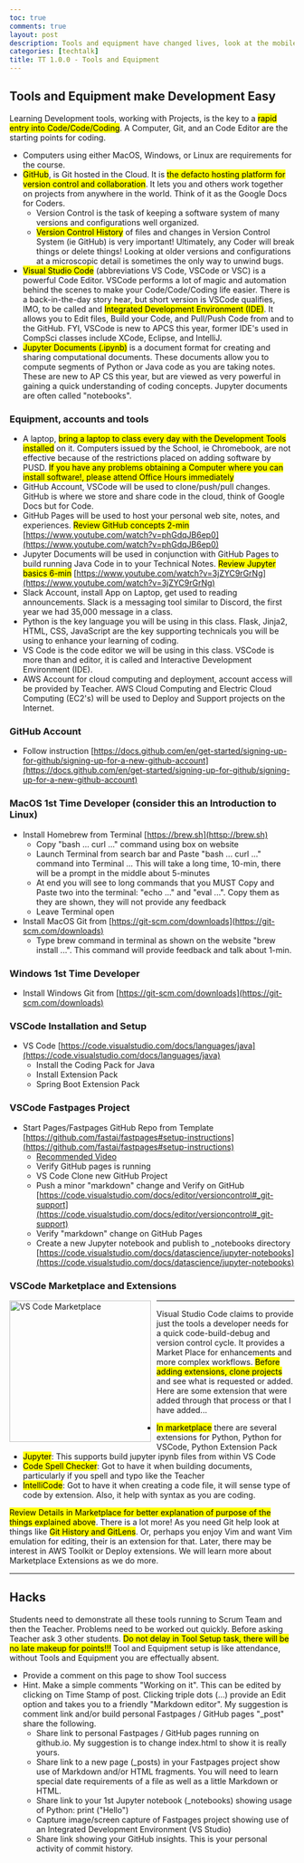 ```yaml
---
toc: true
comments: true
layout: post
description: Tools and equipment have changed lives, look at the mobile phone.  Tools, equipment, with the addition of coding can make you immensely more successful in any field.
categories: [techtalk]
title: TT 1.0.0 - Tools and Equipment
---
```


## Tools and Equipment make Development Easy
Learning Development tools, working with Projects, is the key to a <mark>rapid entry into Code/Code/Coding</mark>.  A Computer, Git, and an Code Editor are the starting points for coding.
- Computers using either MacOS, Windows, or Linux are requirements for the course.  
- <mark>GitHub</mark>, is Git hosted in the Cloud.  It is <mark>the defacto hosting platform for version control and collaboration</mark>. It lets you and others work together on projects from anywhere in the world.  Think of it as the Google Docs for Coders.
   - Version Control is the task of keeping a software system of many versions and configurations well organized.
   - <mark>Version Control History</mark> of files and changes in Version Control System (ie GitHub) is very important!  Ultimately, any Coder will break things or delete things! Looking at older versions and configurations at a microscopic detail is sometimes the only way to unwind bugs.
- <mark>Visual Studio Code</mark> (abbreviations VS Code, VSCode or VSC) is a powerful Code Editor.  VSCode performs a lot of magic and automation behind the scenes to make your Code/Code/Coding life easier.  There is a back-in-the-day story hear, but short version is VSCode qualifies, IMO, to be called and <mark>Integrated Development Environment (IDE)</mark>.  It allows you to Edit files, Build your Code, and Pull/Push Code from and to the GitHub.  FYI, VSCode is new to APCS this year, former IDE's used in CompSci classes include XCode, Eclipse, and IntelliJ.
- <mark>Jupyter Documents (.ipynb)</mark> is a document format for creating and sharing computational documents.  These documents allow you to compute segments of Python or Java code as you are taking notes.  These are new to AP CS this year, but are viewed as very powerful in gaining a quick understanding of coding concepts.  Jupyter documents are often called "notebooks".


### Equipment, accounts and tools
- A laptop, <mark>bring a laptop to class every day with the Development Tools installed</mark> on it.  Computers issued by the School, ie Chromebook, are not effective because of the restrictions placed on adding software by PUSD.  <mark>If you have any problems obtaining a Computer where you can install software!, please attend Office Hours immediately</mark>
- GitHub Account, VSCode will be used to clone/push/pull changes. GitHub is where we store and share code in the cloud, think of Google Docs but for Code.
- GitHub Pages will be used to host your personal web site, notes, and experiences. <mark>Review GitHub concepts 2-min</mark> [https://www.youtube.com/watch?v=phGdqJB6ep0](https://www.youtube.com/watch?v=phGdqJB6ep0)
- Jupyter Documents will be used in conjunction with GitHub Pages to build running Java Code in to your Technical Notes. <mark>Review Jupyter basics 6-min</mark> [https://www.youtube.com/watch?v=3jZYC9rGrNg](https://www.youtube.com/watch?v=3jZYC9rGrNg)
- Slack Account, install App on Laptop, get used to reading announcements. Slack is a messaging tool similar to Discord, the first year we had 35,000 message in a class.
- Python is the key language you will be using in this class.  Flask, Jinja2, HTML, CSS, JavaScript are the key supporting technicals you will be using to enhance your learning of coding. 
- VS Code is the code editor we will be using in this class.  VSCode is more than and editor, it is called and Interactive Development Environment (IDE). 
- AWS Account for cloud computing and deployment, account access will be provided by Teacher.  AWS Cloud Computing and Electric Cloud Computing (EC2's) will be used to Deploy and Support projects on the Internet.

### GitHub Account
- Follow instruction [https://docs.github.com/en/get-started/signing-up-for-github/signing-up-for-a-new-github-account](https://docs.github.com/en/get-started/signing-up-for-github/signing-up-for-a-new-github-account)


### MacOS 1st Time Developer (consider this an Introduction to Linux)
- Install Homebrew from Terminal [https://brew.sh](httsp://brew.sh)
    - Copy "bash ... curl ..."  command using box on website
    - Launch Terminal from search bar and Paste "bash ... curl ..." command into Terminal ... This will take a long time, 10-min, there will be a  prompt in the middle about 5-minutes
    - At end you will see to long commands that you MUST Copy and Paste two into the terminal: "echo ..." and "eval ...".  Copy them as they are shown, they will not provide any feedback
    - Leave Terminal open
- Install MacOS Git from [https://git-scm.com/downloads](https://git-scm.com/downloads)
    - Type brew command in terminal as shown on the website "brew install ...".  This command will provide feedback and talk about 1-min.


### Windows 1st Time Developer
- Install Windows Git from [https://git-scm.com/downloads](https://git-scm.com/downloads)


### VSCode Installation and Setup
- VS Code [https://code.visualstudio.com/docs/languages/java](https://code.visualstudio.com/docs/languages/java)
    - Install the Coding Pack for Java
    - Install Extension Pack
    - Spring Boot Extension Pack


### VSCode Fastpages Project
- Start Pages/Fastpages GitHub Repo from Template  [https://github.com/fastai/fastpages#setup-instructions](https://github.com/fastai/fastpages#setup-instructions)
    - [Recommended Video](https://www.youtube.com/watch?v=sepml4GLLSM)
    - Verify GitHub pages is running
    - VS Code Clone new GitHub Project
    - Push a minor "markdown" change and Verify on GitHub [https://code.visualstudio.com/docs/editor/versioncontrol#_git-support](https://code.visualstudio.com/docs/editor/versioncontrol#_git-support)
    - Verify "markdown" change on GitHub Pages
    - Create a new Jupyter notebook and publish to _notebooks directory [https://code.visualstudio.com/docs/datascience/jupyter-notebooks](https://code.visualstudio.com/docs/datascience/jupyter-notebooks)


### VSCode Marketplace and Extensions

<div>
    <div style="float: left; margin: 0px 10px 10px 0px;">
        <a href="https://marketplace.visualstudio.com/vscode">
            <img atl="Roles and Agile" src="{{site.baseurl}}/images/extensions.png" title="VS Code Marketplace"
            width="250">
        </a>
    </div>
    <div>
        <hr>
        <p>
        Visual Studio Code claims to provide just the tools a developer needs for a quick code-build-debug and version control cycle.  It provides a Market Place for enhancements and more complex workflows.  <mark>Before adding extensions, clone projects</mark> and see what is requested or added.  Here are some extension that were added through that process or that I have added...
        </p>
        <ul>
            <li>
                <mark>In marketplace</mark> there are several extensions for Python, Python for VSCode, Python Extension Pack
            </li>
            <li>
                <mark>Jupyter</mark>: This supports build jupyter ipynb files from within VS Code
            </li>
            <li>
                <mark>Code Spell Checker</mark>: Got to have it when building documents, particularly if you spell and typo like the Teacher
            </li>
            <li>
                <mark>IntelliCode</mark>: Got to have it when creating a code file, it will sense type of code by extension.  Also, it help with syntax as you are coding.
            </li>
        </ul>
        <p>
        <mark>Review Details in Marketplace for better explanation of purpose of the things explained above</mark>. There is a lot more!  As you need Git help look at things like <mark>Git History and GitLens</mark>.  Or, perhaps you enjoy Vim and want Vim emulation for editing, their is an extension for that.  Later, there may be interest in AWS Toolkit or Deploy extensions.  We will learn more about Marketplace Extensions as we do more.
        </p>
        <hr>
    </div>
</div>


## Hacks
Students need to demonstrate all these tools running to Scrum Team and then the Teacher.  Problems need to be worked out quickly.  Before asking Teacher ask 3 other students.  <mark>Do not delay in Tool Setup task, there will be no late makeup for points!!!</mark>  Tool and Equipment setup is like attendance, without Tools and Equipment you are effectually absent.
- Provide a comment on this page to show Tool success
- Hint.  Make a simple comments "Working on it".  This can be edited by clicking on Time Stamp of post. Clicking triple dots (...) provide an Edit option and takes you to a friendly "Markdown editor".  My suggestion is comment link and/or build personal Fastpages / GitHub pages  "_post" share the following.
    - Share link to personal Fastpages / GitHub pages running on github.io.  My suggestion is to change index.html to show it is really yours.
    - Share link to a new page (_posts) in your Fastpages project show use of  Markdown and/or HTML fragments.  You will need to learn special date requirements of a file as well as a little Markdown or HTML.
    - Share link to your 1st Jupyter notebook (_notebooks) showing usage of Python: print ("Hello")
    - Capture image/screen capture of Fastpages project showing use of an Integrated Development Environment (VS Studio)
    - Share link showing your GitHub insights.  This is your personal activity of commit history.
